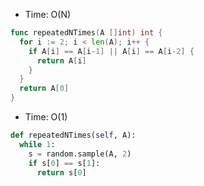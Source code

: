 * Time: O(N)

```go
func repeatedNTimes(A []int) int {
  for i := 2; i < len(A); i++ {
    if A[i] == A[i-1] || A[i] == A[i-2] {
      return A[i]
    }
  }
  return A[0]
}
```

* Time: O(1)

```py
def repeatedNTimes(self, A):
  while 1:
    s = random.sample(A, 2)
    if s[0] == s[1]:
      return s[0]
```
